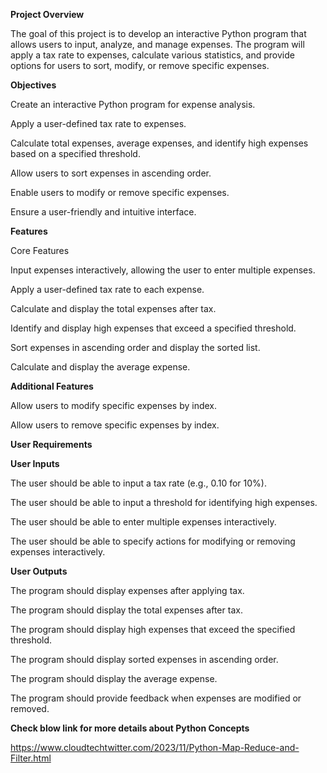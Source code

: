 **Project Overview**

The goal of this project is to develop an interactive Python program that allows users to input, analyze, and manage expenses. The program will apply a tax rate to expenses, calculate various statistics, and provide options for users to sort, modify, or remove specific expenses.

**Objectives**

Create an interactive Python program for expense analysis.

Apply a user-defined tax rate to expenses.

Calculate total expenses, average expenses, and identify high expenses based on a specified threshold.

Allow users to sort expenses in ascending order.

Enable users to modify or remove specific expenses.

Ensure a user-friendly and intuitive interface.


**Features**

Core Features

Input expenses interactively, allowing the user to enter multiple expenses.

Apply a user-defined tax rate to each expense.

Calculate and display the total expenses after tax.

Identify and display high expenses that exceed a specified threshold.

Sort expenses in ascending order and display the sorted list.

Calculate and display the average expense.

**Additional Features**

Allow users to modify specific expenses by index.

Allow users to remove specific expenses by index.

******User Requirements******

**User Inputs**

The user should be able to input a tax rate (e.g., 0.10 for 10%).

The user should be able to input a threshold for identifying high expenses.

The user should be able to enter multiple expenses interactively.

The user should be able to specify actions for modifying or removing expenses interactively.


**User Outputs**

The program should display expenses after applying tax.

The program should display the total expenses after tax.

The program should display high expenses that exceed the specified threshold.

The program should display sorted expenses in ascending order.

The program should display the average expense.

The program should provide feedback when expenses are modified or removed.

**Check blow link for more details about Python Concepts**

https://www.cloudtechtwitter.com/2023/11/Python-Map-Reduce-and-Filter.html

